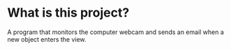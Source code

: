 # What is this project?
A program that monitors the computer webcam and sends an email when a new object enters the view.